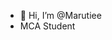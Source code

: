 - 👋 Hi, I’m @Marutiee
- MCA Student



<!---
Marutiee/Marutiee is a ✨ special ✨ repository because its `README.md` (this file) appears on your GitHub profile.
You can click the Preview link to take a look at your changes.
--->
